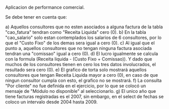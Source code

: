 Aplicacion de performance comercial.

Se debe tener en cuenta que:

a) Aquellos consultores que no esten asociados a alguna factura de la tabla "cao_fatura" tendran como "Receita Liquida" cero (0).
b) En la tabla "cao_salario" solo estan contemplados los salarios de 6 consultores, por lo que el "Custo Fixo" de los demas sera igual a cero (0).
c) Al igual que el punto a, aquellos consultores que no tengan ninguna factura asociada tendran una "comissao" igual a cero (0).
d) El lucro igualmente se calcula con la formula (Receita liquida - (Custo Fixo + Comissao)). Y dado que muchos de los consultores tienen en cero los tres datos involucrados, el resultado sera cero (0).
e) El grafico de torta solo mostrará aquellos consultores que tengan Receita Liquida mayor a cero (0), en caso de que ningun consultor cumpla con esto, el grafico no se mostrará.
f) La consulta "Por cliente" no fue definida en el ejercicio, por lo que se colocó un mensaje de "Módulo no disponible" al seleccionarlo.
g) El unico año que tiene facturas registradas es el 2007, sin embargo, en el select de fechas se coloco un intervalo desde 2004 hasta 2009.
